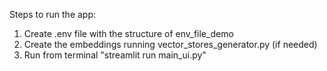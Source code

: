 Steps to run the app:
1. Create .env file with the structure of env_file_demo
2. Create the embeddings running vector_stores_generator.py (if needed)
3. Run from terminal "streamlit run main_ui.py"